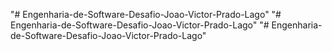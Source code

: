 "# Engenharia-de-Software-Desafio-Joao-Victor-Prado-Lago" 
"# Engenharia-de-Software-Desafio-Joao-Victor-Prado-Lago" 
"# Engenharia-de-Software-Desafio-Joao-Victor-Prado-Lago" 
